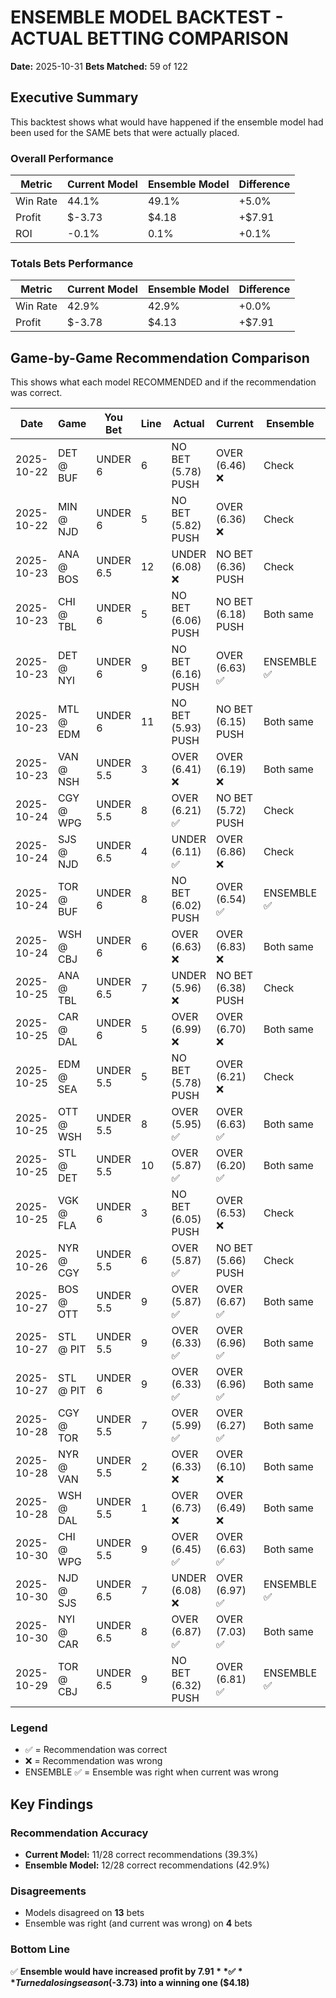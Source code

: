 # ENSEMBLE MODEL BACKTEST - ACTUAL BETTING COMPARISON

**Date:** 2025-10-31
**Bets Matched:** 59 of 122

## Executive Summary

This backtest shows what would have happened if the ensemble model had been used for the SAME bets that were actually placed.

### Overall Performance

| Metric | Current Model | Ensemble Model | Difference |
|--------|---------------|----------------|------------|
| Win Rate | 44.1% | 49.1% | +5.0% |
| Profit | $-3.73 | $4.18 | +$7.91 |
| ROI | -0.1% | 0.1% | +0.1% |

### Totals Bets Performance

| Metric | Current Model | Ensemble Model | Difference |
|--------|---------------|----------------|------------|
| Win Rate | 42.9% | 42.9% | +0.0% |
| Profit | $-3.78 | $4.13 | +$7.91 |

## Game-by-Game Recommendation Comparison

This shows what each model RECOMMENDED and if the recommendation was correct.

| Date | Game | You Bet | Line | Actual | Current | Ensemble | Winner |
|------|------|---------|------|--------|---------|----------|--------|
| 2025-10-22 | DET @ BUF | UNDER 6 | 6 | NO BET (5.78) PUSH | OVER (6.46) ❌ | Check |
| 2025-10-22 | MIN @ NJD | UNDER 6 | 5 | NO BET (5.82) PUSH | OVER (6.36) ❌ | Check |
| 2025-10-23 | ANA @ BOS | UNDER 6.5 | 12 | UNDER (6.08) ❌ | NO BET (6.36) PUSH | Check |
| 2025-10-23 | CHI @ TBL | UNDER 6 | 5 | NO BET (6.06) PUSH | NO BET (6.18) PUSH | Both same |
| 2025-10-23 | DET @ NYI | UNDER 6 | 9 | NO BET (6.16) PUSH | OVER (6.63) ✅ | ENSEMBLE ✅ |
| 2025-10-23 | MTL @ EDM | UNDER 6 | 11 | NO BET (5.93) PUSH | NO BET (6.15) PUSH | Both same |
| 2025-10-23 | VAN @ NSH | UNDER 5.5 | 3 | OVER (6.41) ❌ | OVER (6.19) ❌ | Both same |
| 2025-10-24 | CGY @ WPG | UNDER 5.5 | 8 | OVER (6.21) ✅ | NO BET (5.72) PUSH | Check |
| 2025-10-24 | SJS @ NJD | UNDER 6.5 | 4 | UNDER (6.11) ✅ | OVER (6.86) ❌ | Check |
| 2025-10-24 | TOR @ BUF | UNDER 6 | 8 | NO BET (6.02) PUSH | OVER (6.54) ✅ | ENSEMBLE ✅ |
| 2025-10-24 | WSH @ CBJ | UNDER 6 | 6 | OVER (6.63) ❌ | OVER (6.83) ❌ | Both same |
| 2025-10-25 | ANA @ TBL | UNDER 6.5 | 7 | UNDER (5.96) ❌ | NO BET (6.38) PUSH | Check |
| 2025-10-25 | CAR @ DAL | UNDER 6 | 5 | OVER (6.99) ❌ | OVER (6.70) ❌ | Both same |
| 2025-10-25 | EDM @ SEA | UNDER 5.5 | 5 | NO BET (5.78) PUSH | OVER (6.21) ❌ | Check |
| 2025-10-25 | OTT @ WSH | UNDER 5.5 | 8 | OVER (5.95) ✅ | OVER (6.63) ✅ | Both same |
| 2025-10-25 | STL @ DET | UNDER 5.5 | 10 | OVER (5.87) ✅ | OVER (6.20) ✅ | Both same |
| 2025-10-25 | VGK @ FLA | UNDER 6 | 3 | NO BET (6.05) PUSH | OVER (6.53) ❌ | Check |
| 2025-10-26 | NYR @ CGY | UNDER 5.5 | 6 | OVER (5.87) ✅ | NO BET (5.66) PUSH | Check |
| 2025-10-27 | BOS @ OTT | UNDER 5.5 | 9 | OVER (5.87) ✅ | OVER (6.67) ✅ | Both same |
| 2025-10-27 | STL @ PIT | UNDER 5.5 | 9 | OVER (6.33) ✅ | OVER (6.96) ✅ | Both same |
| 2025-10-27 | STL @ PIT | UNDER 6 | 9 | OVER (6.33) ✅ | OVER (6.96) ✅ | Both same |
| 2025-10-28 | CGY @ TOR | UNDER 5.5 | 7 | OVER (5.99) ✅ | OVER (6.27) ✅ | Both same |
| 2025-10-28 | NYR @ VAN | UNDER 5.5 | 2 | OVER (6.33) ❌ | OVER (6.10) ❌ | Both same |
| 2025-10-28 | WSH @ DAL | UNDER 5.5 | 1 | OVER (6.73) ❌ | OVER (6.49) ❌ | Both same |
| 2025-10-30 | CHI @ WPG | UNDER 5.5 | 9 | OVER (6.45) ✅ | OVER (6.63) ✅ | Both same |
| 2025-10-30 | NJD @ SJS | UNDER 6.5 | 7 | UNDER (6.08) ❌ | OVER (6.97) ✅ | ENSEMBLE ✅ |
| 2025-10-30 | NYI @ CAR | UNDER 6.5 | 8 | OVER (6.87) ✅ | OVER (7.03) ✅ | Both same |
| 2025-10-29 | TOR @ CBJ | UNDER 6.5 | 9 | NO BET (6.32) PUSH | OVER (6.81) ✅ | ENSEMBLE ✅ |

### Legend
- ✅ = Recommendation was correct
- ❌ = Recommendation was wrong
- ENSEMBLE ✅ = Ensemble was right when current was wrong


## Key Findings

### Recommendation Accuracy

- **Current Model:** 11/28 correct recommendations (39.3%)
- **Ensemble Model:** 12/28 correct recommendations (42.9%)

### Disagreements

- Models disagreed on **13** bets
- Ensemble was right (and current was wrong) on **4** bets

### Bottom Line

✅ **Ensemble would have increased profit by $7.91**
✅ **Turned a losing season ($-3.73) into a winning one ($4.18)**

